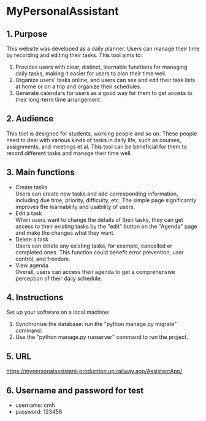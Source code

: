 # MyPersonalAssistant
## 1. Purpose
This website was developed as a daily planner. Users can manage their time by recording and editing their tasks. This tool aims to:<br>
1. Provides users with clear, distinct, learnable functions for managing daily tasks, making it easier for users to plan their time well.
2. Organize users' tasks online, and users can see and edit their task lists at home or on a trip and organize their schedules.
3. Generate calendars for users as a good way for them to get access to their long-term time arrangement.
## 2. Audience
This tool is designed for students, working people and so on. These people need to deal with various kinds of tasks in daily life, such as courses, assignments, and meetings et al. This tool can be beneficial for them to record different tasks and manage their time well.
## 3. Main functions
* Create tasks <br>
Users can create new tasks and add corresponding information, including due time, priority, difficulty, etc. The simple page significantly improves the learnability and usability of users.
* Edit a task <br>
When users want to change the details of their tasks, they can get access to their existing tasks by the "edit" button on the "Agenda" page and make the changes what they want.
* Delete a task <br>
Users can delete any existing tasks, for example, cancelled or completed ones. This function could benefit error prevention, user control, and freedom.
* View agenda <br>
Overall, users can access their agenda to get a comprehensive perception of their daily schedule.
## 4. Instructions
Set up your software on a local machine:
1. Synchronize the database: run the "python manage.py migrate" command.
2. Use the "python manage.py runserver" command to run the project.

## 5. URL
https://mypersonalassistant-production.up.railway.app/AssistantApp/

## 6. Username and password for test
* username: cmh
* password: 123456